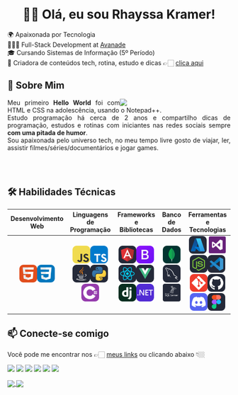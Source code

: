 <h1 align="center">👋🏻 Olá, eu sou Rhayssa Kramer!</h1>

🌍 Apaixonada por Tecnologia  
👩🏼‍💻 Full-Stack Development at [Avanade](https://www.avanade.com/pt-br)  
🎓 Cursando Sistemas de Informação (5º Período)  
🚀 Criadora de conteúdos tech, rotina, estudo e dicas  👉🏻 [clica aqui](https://linktr.ee/devrhakramer)

## 💬 Sobre Mim
<img align="right" width="250" style="margin-left: 40;" src="https://i.gifer.com/1zkX.gif"> <p style="text-align: justify; align: left; margin-right: 20">Meu primeiro <b>Hello World</b>  foi com HTML e CSS na adolescência, usando o Notepad++. <br>Estudo programação há cerca de 2 anos e compartilho dicas de programação, estudos e rotinas com iniciantes nas redes sociais sempre <b>com uma pitada de humor</b>. <br>Sou apaixonada pelo universo tech, no meu tempo livre gosto de viajar, ler, assistir filmes/séries/documentários e jogar games.</p>  
<br>

## 🛠️ Habilidades Técnicas  
| Desenvolvimento Web | Linguagens de Programação | Frameworks e Bibliotecas | Banco de Dados | Ferramentas e Tecnologias |
| :-----------------: | :-----------------------: | :----------------------: | :------------: | :-----------------------: |
| <img height="40" src="https://github.com/rhayssakramer/rhayssakramer/blob/main/assets/icon/HTML.svg"><img height="40" src="https://github.com/rhayssakramer/rhayssakramer/blob/main/assets/icon/CSS.svg"> | <img height="40" src="https://github.com/rhayssakramer/rhayssakramer/blob/main/assets/icon/JavaScript.svg"><img height="40" src="https://github.com/rhayssakramer/rhayssakramer/blob/main/assets/icon/TypeScript.svg"><img height="40" src="https://github.com/rhayssakramer/rhayssakramer/blob/main/assets/icon/Java-Dark.svg"><img height="40" src="https://github.com/rhayssakramer/rhayssakramer/blob/main/assets/icon/Python-Dark.svg"><img height="40" src="https://github.com/rhayssakramer/rhayssakramer/blob/main/assets/icon/C%23.svg"> | <img height="40" src="https://github.com/rhayssakramer/rhayssakramer/blob/main/assets/icon/Angular-Dark.svg"><img height="40" src="https://github.com/rhayssakramer/rhayssakramer/blob/main/assets/icon/Bootstrap.svg"><img height="40" src="https://github.com/rhayssakramer/rhayssakramer/blob/main/assets/icon/React-Dark.svg"><img height="40" src="https://github.com/rhayssakramer/rhayssakramer/blob/main/assets/icon/VueJS-Dark.svg"><img height="40" src="https://github.com/rhayssakramer/rhayssakramer/blob/main/assets/icon/Django.svg"><img height="40" src="https://github.com/rhayssakramer/rhayssakramer/blob/main/assets/icon/dotnet.svg"> | <img height="40" src="https://github.com/rhayssakramer/rhayssakramer/blob/main/assets/icon/MongoDB.svg"><img height="40" src="https://github.com/rhayssakramer/rhayssakramer/blob/main/assets/icon/MySQL-Dark.svg"> <img height="40" src="https://github.com/rhayssakramer/rhayssakramer/blob/main/assets/icon/SQLSever-Dark.png"> | <img height="40" src="https://github.com/rhayssakramer/rhayssakramer/blob/main/assets/icon/Azure-Dark.svg"> <img height="40" src="https://github.com/rhayssakramer/rhayssakramer/blob/main/assets/icon/VisualStudio.svg"> <img height="40" src="https://github.com/rhayssakramer/rhayssakramer/blob/main/assets/icon/NodeJS-Dark.svg"><img height="40" src="https://github.com/rhayssakramer/rhayssakramer/blob/main/assets/icon/VSCode-Dark.svg"><img height="40" src="https://github.com/rhayssakramer/rhayssakramer/blob/main/assets/icon/Git.svg"><img height="40" src="https://github.com/rhayssakramer/rhayssakramer/blob/main/assets/icon/Github-Dark.svg"><img height="40" src="https://github.com/rhayssakramer/rhayssakramer/blob/main/assets/icon/Discord.svg"><img height="40" src="https://github.com/rhayssakramer/rhayssakramer/blob/main/assets/icon/Figma-Dark.svg"> |

## 📫 Conecte-se comigo
Você pode me encontrar nos 👉🏻 [meus links](https://linktr.ee/devrhakramer) ou clicando abaixo 👇🏼  
  
[![](https://img.shields.io/badge/-INSTAGRAM-purple?style=flat-square&logo=Instagram&logoColor=white&link=https://www.instagram.com/devrhakramer)](https://www.instagram.com/devrhakramer) 
[![](https://img.shields.io/badge/-YOUTUBE-red?style=flat-square&logo=Youtube&logoColor=white&link=https://www.youtube.com/@devrhakramer)](https://www.youtube.com/@devrhakramer)
[![](https://img.shields.io/badge/-LINKEDIN-blue?style=flat-square&logo=Linkedin&logoColor=white&link=https://www.linkedin.com/in/rhayssakramer)](https://www.linkedin.com/in/rhayssakramer)
[![](https://img.shields.io/badge/-DISCORD-006bed?style=flat-square&logo=Discord&logoColor=white&link=https://discord.gg/atkKBZnW)](https://discord.gg/atkKBZnW)
[![](https://img.shields.io/badge/-FACEBOOK-blue?style=flat-square&logo=Facebook&logoColor=white&link=https://www.facebook.com/devrhakramer)](https://www.facebook.com/devrhakramer)
[![](https://img.shields.io/badge/-GMAIL-gray?style=flat-square&logo=Gmail&logoColor=white&link=mailto:rhayssakramer@gmail.com)](https://mailto:devrhakramer@gmail.com)

<a href="https://github.com/anuraghazra/github-readme-stats">
  <img height=150 align="center" src="https://github-readme-stats.vercel.app/api?username=rhayssakramer&show_icons=true&theme=tokyonight" />
</a>
<a href="https://github.com/anuraghazra/convoychat">
  <img height=150 align="center" src="https://github-readme-stats.vercel.app/api/top-langs/?username=rhayssakramer&layout=compact&theme=tokyonight" />
</a>
